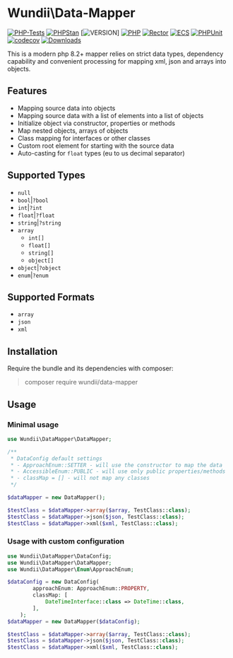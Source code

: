 # Wundii\Data-Mapper

[![PHP-Tests](https://github.com/wundii/data-mapper/actions/workflows/code_quality.yml/badge.svg)](https://github.com/wundii/data-mapper/actions/workflows/code_quality.yml)
[![PHPStan](https://img.shields.io/badge/PHPStan-level%209-brightgreen.svg?style=flat)](https://phpstan.org/)
[![VERSION](https://img.shields.io/packagist/-v/wundii/data-mapper)]
[![PHP](https://img.shields.io/packagist/php-v/wundii/data-mapper)](https://www.php.net/)
[![Rector](https://img.shields.io/badge/Rector-8.2-blue.svg?style=flat)](https://getrector.com)
[![ECS](https://img.shields.io/badge/ECS-check-blue.svg?style=flat)](https://tomasvotruba.com/blog/zen-config-in-ecs)
[![PHPUnit](https://img.shields.io/badge/PHP--Unit-check-blue.svg?style=flat)](https://phpunit.org)
[![codecov](https://codecov.io/github/wundii/data-mapper/branch/main/graph/badge.svg?token=cb7efb4edf7e1a31909c63e5a9fd4b814f000166)](https://app.codecov.io/github/wundii/data-mapper)
[![Downloads](https://img.shields.io/packagist/dt/wundii/data-mapper.svg?style=flat)](https://packagist.org/packages/wundii/data-mapper)

This is a modern php 8.2+ mapper relies on strict data types, dependency capability and convenient processing for mapping xml, json and arrays into objects.

## Features
- Mapping source data into objects
- Mapping source data with a list of elements into a list of objects
- Initialize object via constructor, properties or methods
- Map nested objects, arrays of objects
- Class mapping for interfaces or other classes
- Custom root element for starting with the source data
- Auto-casting for `float` types (eu to us decimal separator)

## Supported Types
- `null`
- `bool`|`?bool`
- `int`|`?int`
- `float`|`?float`
- `string`|`?string`
- `array`
  - `int[]`
  - `float[]`
  - `string[]`
  - `object[]`
- `object`|`?object`
- `enum`|`?enum`

## Supported Formats
- `array`
- `json`
- `xml`

## Installation
Require the bundle and its dependencies with composer:

> composer require wundii/data-mapper

## Usage
### Minimal usage
```php
use Wundii\DataMapper\DataMapper;

/**
 * DataConfig default settings
 * - ApproachEnum::SETTER - will use the constructor to map the data
 * - AccessibleEnum::PUBLIC - will use only public properties/methods
 * - classMap = [] - will not map any classes 
 */

$dataMapper = new DataMapper();

$testClass = $dataMapper->array($array, TestClass::class);
$testClass = $dataMapper->json($json, TestClass::class);
$testClass = $dataMapper->xml($xml, TestClass::class);
```

### Usage with custom configuration
```php
use Wundii\DataMapper\DataConfig;
use Wundii\DataMapper\DataMapper;
use Wundii\DataMapper\Enum\ApproachEnum;

$dataConfig = new DataConfig(
        approachEnum: ApproachEnum::PROPERTY,
        classMap: [
            DateTimeInterface::class => DateTime::class,
        ],
    );
$dataMapper = new DataMapper($dataConfig);

$testClass = $dataMapper->array($array, TestClass::class);
$testClass = $dataMapper->json($json, TestClass::class);
$testClass = $dataMapper->xml($xml, TestClass::class);
```

